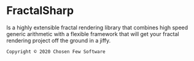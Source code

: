 # FractalSharp
Is a highly extensible fractal rendering library that combines high speed generic arithmetic with a flexible framework that will get your fractal rendering project off the ground in a jiffy.  

`Copyright © 2020 Chosen Few Software`

